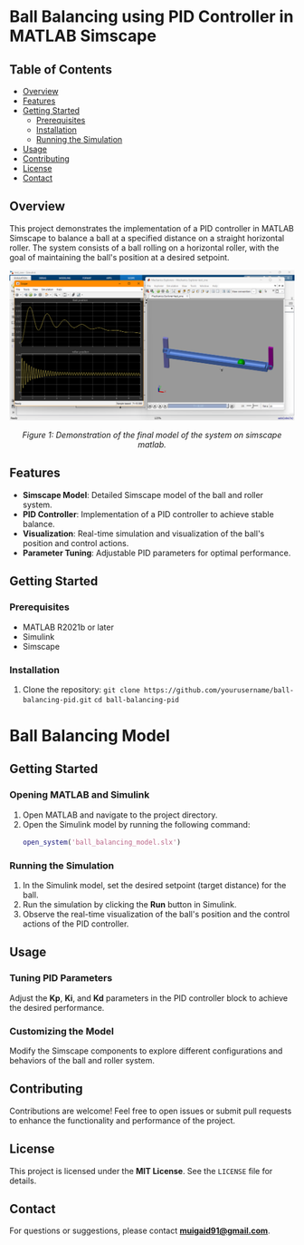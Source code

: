 # Ball Balancing using PID Controller in MATLAB Simscape

## Table of Contents
- [Overview](#overview)
- [Features](#features)
- [Getting Started](#getting-started)
  - [Prerequisites](#prerequisites)
  - [Installation](#installation)
  - [Running the Simulation](#running-the-simulation)
- [Usage](#usage)
- [Contributing](#contributing)
- [License](#license)
- [Contact](#contact)

## Overview

This project demonstrates the implementation of a PID controller in MATLAB Simscape to balance a ball at a specified distance on a straight horizontal roller. The system consists of a ball rolling on a horizontal roller, with the goal of maintaining the ball's position at a desired setpoint.

<p align="center">
  <img src="images/screenshot2.png" alt="Gesture-Controlled Presentation Demo">
</p>

<p align="center"><em>Figure 1: Demonstration of the final model of the system on simscape matlab.</em></p>

## Features

- **Simscape Model**: Detailed Simscape model of the ball and roller system.
- **PID Controller**: Implementation of a PID controller to achieve stable balance.
- **Visualization**: Real-time simulation and visualization of the ball's position and control actions.
- **Parameter Tuning**: Adjustable PID parameters for optimal performance.

## Getting Started

### Prerequisites

- MATLAB R2021b or later
- Simulink
- Simscape

### Installation

1. Clone the repository:
   `git clone https://github.com/yourusername/ball-balancing-pid.git`
   ` cd ball-balancing-pid `

# Ball Balancing Model

## Getting Started

### Opening MATLAB and Simulink
1. Open MATLAB and navigate to the project directory.
2. Open the Simulink model by running the following command:
   ```matlab
   open_system('ball_balancing_model.slx')
   ```

### Running the Simulation
1. In the Simulink model, set the desired setpoint (target distance) for the ball.
2. Run the simulation by clicking the **Run** button in Simulink.
3. Observe the real-time visualization of the ball's position and the control actions of the PID controller.

## Usage

### Tuning PID Parameters
Adjust the **Kp**, **Ki**, and **Kd** parameters in the PID controller block to achieve the desired performance.

### Customizing the Model
Modify the Simscape components to explore different configurations and behaviors of the ball and roller system.

## Contributing
Contributions are welcome! Feel free to open issues or submit pull requests to enhance the functionality and performance of the project.

## License
This project is licensed under the **MIT License**. See the `LICENSE` file for details.

## Contact
For questions or suggestions, please contact **muigaid91@gmail.com**.
